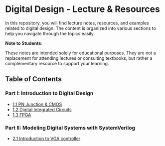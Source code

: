 # Digital Design - Lecture & Resources

In this repository, you will find lecture notes, resources, and examples related to digital design. The content is organized into various sections to help you navigate through the topics easily.

**Note to Students**:

These notes are intended solely for educational purposes. They are not a replacement for attending lectures or consulting textbooks, but rather a complementary resource to support your learning.



## Table of Contents

### Part I: Introduction to Digital Design
- [1.1 PN Junction & CMOS](./01-Intro.md)
- [1.2 Digital Integrated Circuits](./02-DIC.md)
- [1.3 FPGA](./03-FPGA.md)

### Part II: Modeling Digital Systems with SystemVerilog
- [2.1 Introduction to VGA controller](./05-VGA.md)

